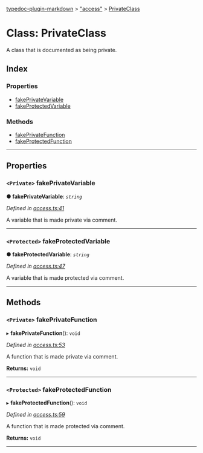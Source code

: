 [typedoc-plugin-markdown](../README.md) > ["access"](../modules/_access_.md) > [PrivateClass](../classes/_access_.privateclass.md)

# Class: PrivateClass

A class that is documented as being private.

## Index

### Properties

* [fakePrivateVariable](_access_.privateclass.md#fakeprivatevariable)
* [fakeProtectedVariable](_access_.privateclass.md#fakeprotectedvariable)

### Methods

* [fakePrivateFunction](_access_.privateclass.md#fakeprivatefunction)
* [fakeProtectedFunction](_access_.privateclass.md#fakeprotectedfunction)

---

## Properties
<a id="fakeprivatevariable"></a>

### `<Private>` fakePrivateVariable

**●  fakePrivateVariable**:  *`string`* 

*Defined in [access.ts:41](https://github.com/tgreyjs/typedoc-plugin-markdown/blob/master/tests/src/access.ts#L41)*

A variable that is made private via comment.

___

<a id="fakeprotectedvariable"></a>

### `<Protected>` fakeProtectedVariable

**●  fakeProtectedVariable**:  *`string`* 

*Defined in [access.ts:47](https://github.com/tgreyjs/typedoc-plugin-markdown/blob/master/tests/src/access.ts#L47)*

A variable that is made protected via comment.

___

## Methods
<a id="fakeprivatefunction"></a>

### `<Private>` fakePrivateFunction

▸ **fakePrivateFunction**(): `void`

*Defined in [access.ts:53](https://github.com/tgreyjs/typedoc-plugin-markdown/blob/master/tests/src/access.ts#L53)*

A function that is made private via comment.

**Returns:** `void`

___

<a id="fakeprotectedfunction"></a>

### `<Protected>` fakeProtectedFunction

▸ **fakeProtectedFunction**(): `void`

*Defined in [access.ts:59](https://github.com/tgreyjs/typedoc-plugin-markdown/blob/master/tests/src/access.ts#L59)*

A function that is made protected via comment.

**Returns:** `void`

___

